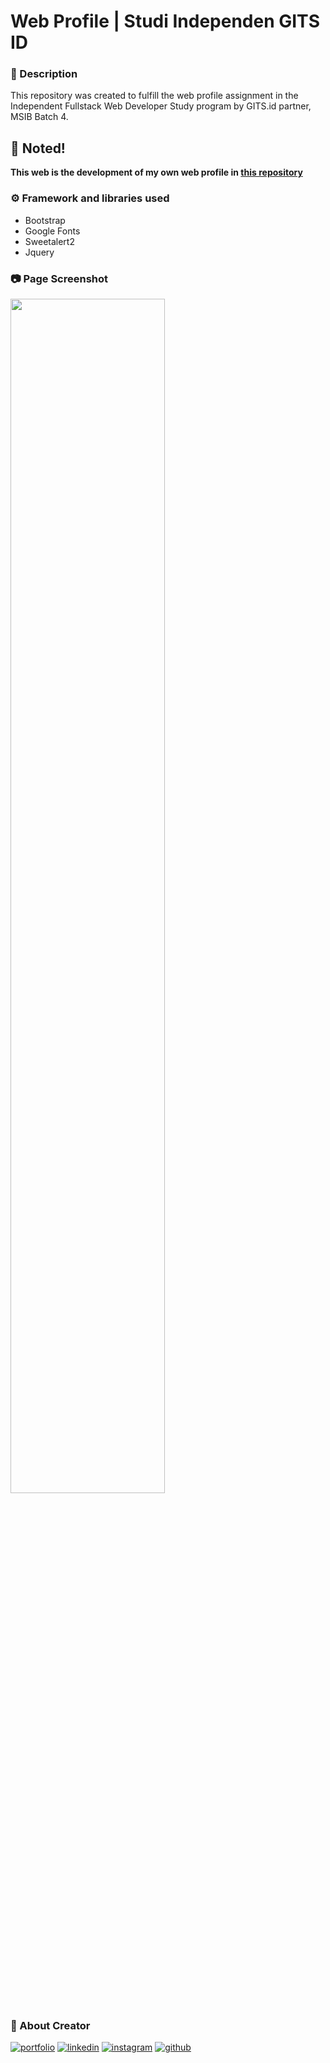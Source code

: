 # Web Profile | Studi Independen GITS ID
### :open_book: Description
This repository was created to fulfill the web profile assignment in the Independent Fullstack Web Developer Study program by GITS.id partner, MSIB Batch 4.


## :pushpin: Noted!
**This web is the development of my own web profile in [this repository](https://github.com/ferdyhape/ferdyhape.github.io.git)**

### :gear: Framework and libraries used
 - Bootstrap
 - Google Fonts
 - Sweetalert2
 - Jquery

### :camera: Page Screenshot
<img src="https://user-images.githubusercontent.com/75787853/220665715-7ae98a95-8e0a-4c1c-9e0b-39f2f712ea1d.jpeg" width=70% height=70%><br>

### :link: About Creator
[![portfolio](https://img.shields.io/badge/my_portfolio-000?style=for-the-badge&logo=ko-fi&logoColor=white)](https://www.ferdyhape.site/)
[![linkedin](https://img.shields.io/badge/linkedin-0A66C2?style=for-the-badge&logo=linkedin&logoColor=white)](https://www.linkedin.com/in/ferdy-hahan-pradana)
[![instagram](https://img.shields.io/badge/instagram-833AB4?style=for-the-badge&logo=instagram&logoColor=white)](https://instagram.com/ferdyhape)
[![github](https://img.shields.io/badge/github-333?style=for-the-badge&logo=github&logoColor=white)](https://github.com/ferdyhape)
